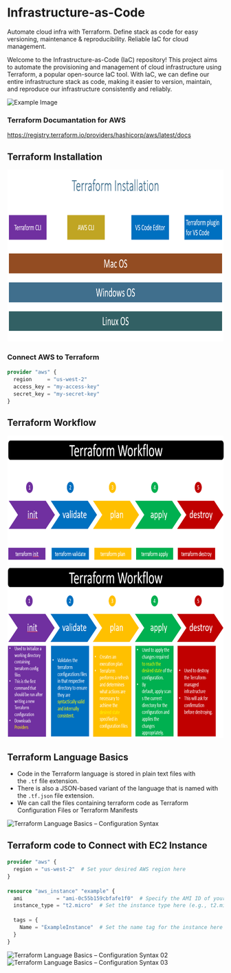 # Infrastructure-as-Code
Automate cloud infra with Terraform. Define stack as code for easy versioning, maintenance &amp; reproducibility. Reliable IaC for cloud management.

Welcome to the Infrastructure-as-Code (IaC) repository! This project aims to automate the provisioning and management of cloud infrastructure using Terraform, a popular open-source IaC tool. With IaC, we can define our entire infrastructure stack as code, making it easier to version, maintain, and reproduce our infrastructure consistently and reliably.

<img src="https://github.com/vaibhavkapase1302/Infrastructure-as-Code/blob/main/Infrastructure-As-Code.jpg" width="800" height="400" alt="Example Image">


### Terraform Documantation for AWS 
https://registry.terraform.io/providers/hashicorp/aws/latest/docs

## Terraform Installation
<img src="https://github.com/vaibhavkapase1302/Infrastructure-as-Code-Terraform/blob/main/Terraform%20Installation.png" width="800" height="400" alt="Example Image">

 
### Connect AWS to Terraform 

```tf
provider "aws" {
  region     = "us-west-2"
  access_key = "my-access-key"
  secret_key = "my-secret-key"
}
```

## Terraform Workflow

<img src="https://github.com/vaibhavkapase1302/Infrastructure-as-Code-Terraform/blob/main/Terraform%20Workflow%2002.png" width="800" height="300" alt="Terraform Workflow Basics">

<img src="https://github.com/vaibhavkapase1302/Infrastructure-as-Code-Terraform/blob/main/Terraform%20Workflow.png" width="800" height="400" alt="Terraform Workflow">

## Terraform Language Basics
* Code in the Terraform language is stored in plain text files with the ```.tf``` file extension. 
* There is also a JSON-based variant of the language that is named with the ```.tf.json``` file extension.
* We can call the files containing terraform code as Terraform Configuration Files or Terraform Manifests

<img src="https://github.com/vaibhavkapase1302/Infrastructure-as-Code-Terraform/blob/main/Terraform%20Language%20Basics%20%E2%80%93%20Configuration%20Syntax.png" width="800" height="300" alt="Terraform Language Basics – Configuration Syntax">

## Terraform code to Connect with EC2 Instance

```tf
provider "aws" {
  region = "us-west-2"  # Set your desired AWS region here
}

resource "aws_instance" "example" {
  ami           = "ami-0c55b159cbfafe1f0"  # Specify the AMI ID of your desired EC2 instance image
  instance_type = "t2.micro"  # Set the instance type here (e.g., t2.micro, t2.small, etc.)

  tags = {
    Name = "ExampleInstance"  # Set the name tag for the instance here
  }
}
```

<img src="https://github.com/vaibhavkapase1302/Infrastructure-as-Code-Terraform/blob/main/Terraform%20Language%20Basics%20%E2%80%93%20Configuration%20Syntax%2002.png" width="800" height="400" alt="Terraform Language Basics – Configuration Syntax 02">

<img src="https://github.com/vaibhavkapase1302/Infrastructure-as-Code-Terraform/blob/main/Terraform%20Language%20Basics%20%E2%80%93%20Configuration%20Syntax%2002.png" width="400" height="400" alt="Terraform Language Basics – Configuration Syntax 03">
